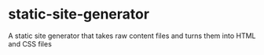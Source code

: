 # static-site-generator
A static site generator that takes raw content files and turns them into HTML and CSS files
